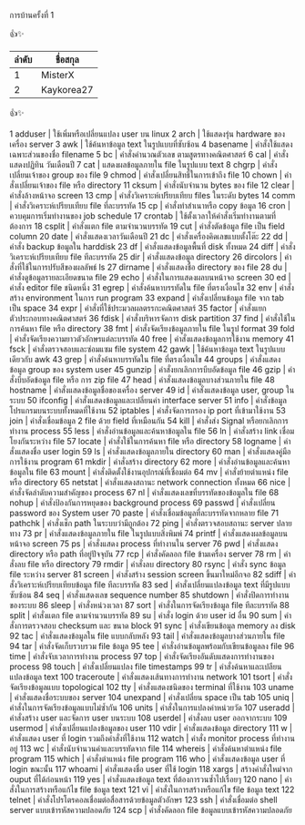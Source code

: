 การบ้านครั้งที่ 1

:+1::sparkles:

ลำดับ   |   ชื่อสกุล
------ | -------
1      |   MisterX
2      |   Kaykorea27

:+1::sparkles:


1	adduser	|  ใช้เพิ่มหรือเปลี่ยนแปลง user บน linux
2	arch	|  ใช้แสดงรุ่น hardware ของเครื่อง server
3	awk	 |  ใช้ค้นหาข้อมูล text ในรูปแบบที่ซับซ้อน
4	basename	 |  คำสั่งใช้แสดงเฉพาะส่วนของชื่อ filename
5	bc	|  คำสั่งคำนวณตัวเลข ตามสูตรทางคณิตศาสตร์ 
6	cal	 |  คำสั่งแสดงปฏิทิน วันเดือนปี 
7	cat	 |  แสดงผลข้อมูลภายใน file ในรูปแบบ text
8	chgrp	 |  คำสั่งเปลี่ยนเจ้าของ group ของ file
9	chmod	 |  คำสั่งเปลี่ยนสิทธิ์ในการเข้าถึง file
10	chown	 |  คำสั่งเปลี่ยนเจ้าของ file หรือ directory
11	cksum	 |  คำสั่งนับจำนวน bytes ของ file
12	clear	 |  คำสั่งล้างหน้าจอ screen
13	cmp	 | คำสั่งวิเคราะห์เปรียบเทียบ files ในระดับ bytes
14	comm	|  คำสั่งวิเคราะห์เปรียบเทียบ file ที่ละบรรทัด
15	cp	|  คำสั่งทำสำเนาหรือ copy ข้อมูล
16	cron	|  ควบคุมการเริ่มทำงานของ job schedule
17	crontab	 |  ใช้ตั้งเวลาให้คำสั่งเริ่มทำงานตามที่ต้องการ
18	csplit	|  คำสั่งแตก file ตามจำนวนบรรทัด
19	cut	 | คำสั่งตัดข้อมูล file เป็น field column
20	date	|  คำสั่งแสดงเวลาวันเดือนปี 
21	dc	|  คำสั่งเครื่องคิดเลขแบบตั้งโต๊ะ
22	dd	|  คำสั่ง backup ข้อมูลใน harddisk
23	df	|  คำสั่งแสดงข้อมูลพื้นที่ disk ทั้งหมด
24	diff	|  คำสั่งวิเคราะห์เปรียบเทียบ file ทีละบรรทัด
25	dir	 |  คำสั่งแสดงข้อมูล directory
26	dircolors	 |  คำสั่งที่ใช้ในการปรับสีของผลลัพธ์ ls
27	dirname	 |  คำสั่งแสดงชื่อ directory ของ file
28	du	|  คำสั่งดูข้อมูลรายละเอียดขนาด file
29	echo	|  คำสั่งในการแสดงผลบนหน้าจอ screen
30	ed	|  คำสั่ง editor file ชนิดหนึ่ง
31	egrep	| คำสั่งค้นหาบรรทัดใน file ที่ตรงเงื่อนไข
32	env	| คำสั่งสร้าง environment ในการ run program
33	expand	| คำสั่งเปลี่ยนข้อมูล file จาก tab เป็น space
34	expr	|  คำสั่งที่ใช้ประมวลผลตรรกะคณิตศาสตร์ 
35	factor	|  คำสั่งแยกตัวประกอบทางคณิตศาสตร์ 
36	fdisk | คำสั่งบริหารจัดการ disk partition
37	find	|  คำสั่งใช้ในการค้นหา file หรือ directory
38	fmt	| คำสั่งจัดเรียงข้อมูลภายใน file ในรูป format
39	fold	|  คำสั่งจัดเรียงความยาวตัวอักษรแต่ละบรรทัด
40	free	|  คำสั่งแสดงข้อมูลการใช้งาน memory
41	fsck	|  คำสั่งตรวจสอบและซ่อมแซม file system
42	gawk	|  ใช้ค้นหาข้อมูล text ในรูปแบบเดียวกับ awk
43	grep	|  คำสั่งค้นหาบรรทัดใน file ที่ตรงเงื่อนไข
44	groups	|  คำสั่งแสดงข้อมูล group ของ system user
45	gunzip	|  คำสั่งยกเลิกการบีบอัดข้อมูล file
46	gzip	|  คำสั่งบีบอัดข้อมูล file หรือ การ zip file
47	head	|  คำสั่งแสดงข้อมูลบางส่วนภายใน file
48	hostname	|  คำสั่งแสดงข้อมูลชื่อของเครื่อง server
49	id	|  คำสั่งแสดงข้อมูล user, group ในระบบ
50	ifconfig	|  คำสั่งแสดงข้อมูลและเปลี่ยนค่า interface server
51	info	|  คำสั่งข้อมูลโปรแกรมบนระบบทั้งหมดที่ใช้งาน
52	iptables	|  คำสั่งจัดการกรอง ip port ที่เข้ามาใช้งาน
53	join	|  คำสั่งเชื่อมข้อมูล 2 file ด้วย field ที่เหมือนกัน
54	kill	|  คำสั่งส่ง Signal หรือยกเลิกการทำงาน process
55	less	|  คำสั่งอ่านข้อมูลและค้นหาข้อมูลใน file
56	ln	|  คำสั่งสร้าง link เชื่อมโยงกันระหว่าง file
57	locate	|  คำสั่งใช้ในการค้นหา file หรือ directory
58	logname	 |  คำสั่งแสดงชื่อ user login
59	ls	|  คำสั่งแสดงข้อมูลภายใน directory
60	man	 | คำสั่งแสดงคู่มือการใช้งาน program
61	mkdir	 |  คำสั่งสร้าง directory
62	more	|  คำสั่งอ่านข้อมูลและค้นหาข้อมูลใน file
63	mount	|  คำสั่งติดตั้งใช้งานอุปกรณ์ที่เชื่อมต่อ
64	mv	|  คำสั่งย้ายตำแหน่ง file หรือ directory
65	netstat |  คำสั่งแสดงสถานะ network connection ทั้งหมด
66	nice	| คำสั่งจัดลำดับความสำคัญของ process
67	nl	|  คำสั่งแสดงเลขที่บรรทัดของข้อมูลใน file
68	nohup	 |  คำสั่งป้องกันการหยุดของ background process
69	passwd	|  คำสั่งเปลี่ยน password ของ System user
70	paste	 |  คำสั่งเชื่อมข้อมูลที่ละบรรทัดจากหลาย file
71	pathchk	|  คำสั่งเช็ก path ในระบบว่ามีถูกต้อง
72	ping	|  คำสั่งตรวจสอบสถานะ server ปลายทาง
73	pr	|  คำสั่งแสดงข้อมูลภายใน file ในรูปแบบสิ่งพิมพ์ 
74	printf	|  คำสั่งแสดงผลข้อมูลบนหน้าจอ screen
75	ps	|  คำสั่งแสดง process ที่ทำงานใน server
76	pwd	 | คำสั่งแสดง directory หรือ path ที่อยู่ปัจจุบัน
77	rcp	 | คำสั่งคัดลอก file ข้ามเครื่อง server
78	rm	 | คำสั่งลบ file หรือ directory
79	rmdir	|  คำสั่งลบ directory
80	rsync	 | คำสั่ง sync ข้อมูล file ระหว่าง server
81	screen	|  คำสั่งสร้าง session screen ขึ้นมาใหม่อีกจอ
82	sdiff	 | คำสั่งวิเคราะห์เปรียบเทียบข้อมูล file ทีละบรรทัด
83	sed	 | คำสั่งเปลี่ยนแปลงข้อมูล text ที่มีรูปแบบซับซ้อน
84	seq	 | คำสั่งแสดงเลข sequence number
85	shutdown	|  คำสั่งปิดการทำงานของระบบ
86	sleep	 | คำสั่งหน่วงเวลา
87	sort	|  คำสั่งในการจัดเรียงข้อมูล file ทีละบรรทัด
88	split	 | คำสั่งแตก file ตามจำนวนบรรทัด
89	su	|  คำสั่ง login ด้วย user id อื่น
90	sum	 | คำสั่งการตรวจสอบ checksum และ ขนาด block
91	sync	|  คำสั่งเขียนข้อมูล memory ลง disk
92	tac	 | คำสั่งแสดงข้อมูลใน file แบบกลับหลัง
93	tail	|  คำสั่งแสดงข้อมูลบางส่วนภายใน file
94	tar	 |  คำสั่งจัดเก็บรวบรวม file ข้อมูล
95	tee	 |  คำสั่งอ่านข้อมูลพร้อมกับเขียนข้อมูลลง file
96	time	|  คำสั่งจับเวลาการทำงาน process
97	top	 |  คำสั่งจัดเรียงอันดับแสดงการทำงานของ process
98	touch	 | คำสั่งเปลี่ยนแปลง file timestamps
99	tr	|  คำสั่งค้นหาและเปลียนแปลงข้อมูล text
100	traceroute	|  คำสั่งแสดงเส้นทางการทำงาน network
101	tsort	 |  คำสั่งจัดเรียงข้อมูลแบบ topological
102	tty	 |  คำสั่งแสดงชนิดของ terminal ที่ใช้งาน
103	uname	 |  คำสั่งแสดงชื่อระบบของ server
104	unexpand	|  คำสั่งเปลี่ยน space เป็น tab
105	uniq	|  คำสั่งในการจัดเรียงข้อมูลแบบไม่ซ้ำกัน
106	units	 |  คำสั่งในการแปลงค่าหน่วยวัด
107	useradd	|  คำสั่งสร้าง user และจัดการ user บนระบบ
108	userdel	 |  คำสั่งลบ user ออกจากระบบ
109	usermod	 |  คำสั่งเปลี่ยนแปลงข้อมูลของ user
110	vdir	|  คำสั่งแสดงข้อมูล directory
111	w	 |  คำสั่งแสดง user ที่ login รวมถึงคำสั่งที่ใช้งาน
112	watch	 |  คำสั่ง monitor process ที่ทำงานอยู่ 
113	wc	|  คำสั่งนับจำนวนคำและบรรทัดจาก file
114	whereis	 |  คำสั่งค้นหาตำแหน่ง file program
115	which	 |  คำสั่งตำแหน่ง file program
116	who	 |  คำสั่งแสดงข้อมูล user ที่ login ขณะนั้น
117	whoami | คำสั่งแสดงชื่อ user ที่ใช้ login
118	xargs	 |  สร้างคำสั่งใหม่จาก ouput ที่ได้ก่อนหน้า
119	yes	 |  คำสั่งแสดงข้อมูล text ที่ต้องการวนซ้ำไปเรื่อยๆ
120	nano	|  คำสั่งในการสร้างหรือแก้ไข file ข้อมูล text
121	vi	|  คำสั่งในการสร้างหรือแก้ไข file ข้อมูล text
122	telnet	|  คำสั่งโปรโตรคอลเชื่อมต่อสื่อสารด้วยข้อมูลตัวอักษร
123	ssh	 |  คำสั่งเชื่อมต่อ shell server แบบเข้ารหัสความปลอดภัย
124	scp	 |  คำสั่งคัดลอก file ข้อมูลแบบเข้ารหัสความปลอดภัย
